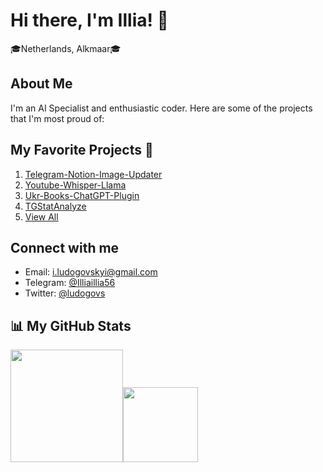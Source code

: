 # Hi there, I'm Illia! 👋
🎓Netherlands, Alkmaar🎓
## About Me
I'm an AI Specialist and enthusiastic coder. Here are some of the projects that I'm most proud of:
## My Favorite Projects 🚀
1. [Telegram-Notion-Image-Updater](https://github.com/Illia-the-coder/Telegram-Notion-Image-Updater)
2. [Youtube-Whisper-Llama]([https://github.com/Illia-the-coder/Physics_telegram_to_notion](https://github.com/Illia-the-coder/Youtube-Whisper-Llama))
3. [Ukr-Books-ChatGPT-Plugin](https://github.com/Illia-the-coder/Ukr-Books-ChatGPT-Plugin)
4. [TGStatAnalyze](https://github.com/Illia-the-coder/TGStatAnalyze)
5. [View All](https://github.com/Illia-the-coder?tab=repositories)
## Connect with me

* Email: i.ludogovskyi@gmail.com
* Telegram: [@Illiaillia56](https://t.me/Illiaillia56)
* Twitter: [@ludogovs](https://twitter.com/ludogovs)
## 📊 My GitHub Stats
<p align="left">
    <img align="centre" src="https://github-readme-stats-eight-theta.vercel.app/api?username=Illia-the-coder&show_icons=true&hide_border=true&include_all_commits=true&count_private=true&bg_color=00000000&theme=tokyonight" height=180px/><img height="120px" src="https://github-readme-stats.vercel.app/api/top-langs/?username=Illia-the-coder&hide=html&hide_title=true&hide_border=true&layout=compact&langs_count=8&theme=tokyonight&bg_color=00000000" />
</p>
